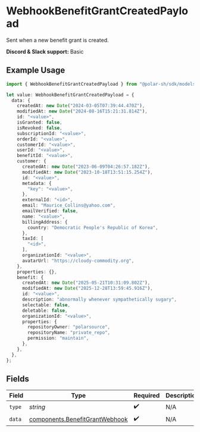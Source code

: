 # WebhookBenefitGrantCreatedPayload

Sent when a new benefit grant is created.

**Discord & Slack support:** Basic

## Example Usage

```typescript
import { WebhookBenefitGrantCreatedPayload } from "@polar-sh/sdk/models/components/webhookbenefitgrantcreatedpayload.js";

let value: WebhookBenefitGrantCreatedPayload = {
  data: {
    createdAt: new Date("2024-03-05T07:39:44.470Z"),
    modifiedAt: new Date("2024-08-16T15:21:31.814Z"),
    id: "<value>",
    isGranted: false,
    isRevoked: false,
    subscriptionId: "<value>",
    orderId: "<value>",
    customerId: "<value>",
    userId: "<value>",
    benefitId: "<value>",
    customer: {
      createdAt: new Date("2023-06-09T04:26:57.182Z"),
      modifiedAt: new Date("2023-10-18T13:51:15.254Z"),
      id: "<value>",
      metadata: {
        "key": "<value>",
      },
      externalId: "<id>",
      email: "Maurice_Collins@yahoo.com",
      emailVerified: false,
      name: "<value>",
      billingAddress: {
        country: "Democratic People's Republic of Korea",
      },
      taxId: [
        "<id>",
      ],
      organizationId: "<value>",
      avatarUrl: "https://cloudy-commodity.org",
    },
    properties: {},
    benefit: {
      createdAt: new Date("2025-05-21T10:31:09.802Z"),
      modifiedAt: new Date("2025-12-28T13:59:45.916Z"),
      id: "<value>",
      description: "abnormally whenever sympathetically sugary",
      selectable: false,
      deletable: false,
      organizationId: "<value>",
      properties: {
        repositoryOwner: "polarsource",
        repositoryName: "private_repo",
        permission: "maintain",
      },
    },
  },
};
```

## Fields

| Field                                                                            | Type                                                                             | Required                                                                         | Description                                                                      |
| -------------------------------------------------------------------------------- | -------------------------------------------------------------------------------- | -------------------------------------------------------------------------------- | -------------------------------------------------------------------------------- |
| `type`                                                                           | *string*                                                                         | :heavy_check_mark:                                                               | N/A                                                                              |
| `data`                                                                           | [components.BenefitGrantWebhook](../../models/components/benefitgrantwebhook.md) | :heavy_check_mark:                                                               | N/A                                                                              |